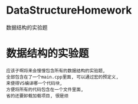 # DataStructureHomework
数据结构的实验题

数据结构的实验题
=======

    应该子啊将来会慢慢包含所有的数据结构的实验题,
    全部包含在了一个main.cpp里面, 可以通过宏的预定义,
    来使得VS编译哪一个代码块, 
    方便将所有的代码包含在一个文件里面, 
    省的还要卸载加载项目, 很是烦
